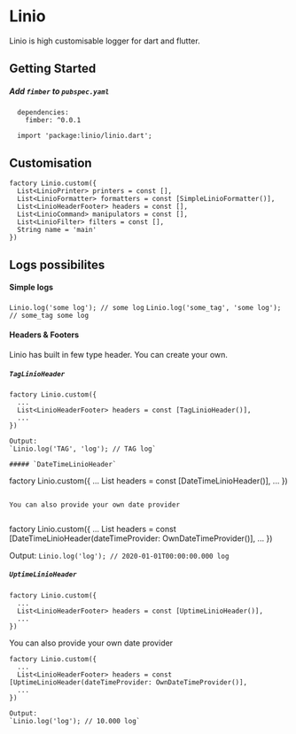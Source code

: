 # Linio
Linio is high customisable logger for dart and flutter.

## Getting Started

##### Add  `fimber`  to  `pubspec.yaml`
```
  dependencies:
    fimber: ^0.0.1
```
```
  import 'package:linio/linio.dart';
```


## Customisation

```
factory Linio.custom({
  List<LinioPrinter> printers = const [],
  List<LinioFormatter> formatters = const [SimpleLinioFormatter()],
  List<LinioHeaderFooter> headers = const [],
  List<LinioCommand> manipulators = const [],
  List<LinioFilter> filters = const [],
  String name = 'main'
})
```
## Logs possibilites

#### Simple logs
`Linio.log('some log'); // some log`
`Linio.log('some_tag', 'some log'); // some_tag some log`

#### Headers & Footers
Linio has built in few type header. You can create your own.

##### `TagLinioHeader`

```
factory Linio.custom({
  ...
  List<LinioHeaderFooter> headers = const [TagLinioHeader()],
  ...
})

Output:
`Linio.log('TAG', 'log'); // TAG log`

##### `DateTimeLinioHeader`

```
factory Linio.custom({
  ...
  List<LinioHeaderFooter> headers = const [DateTimeLinioHeader()],
  ...
})
```

You can also provide your own date provider


```
factory Linio.custom({
  ...
  List<LinioHeaderFooter> headers = const [DateTimeLinioHeader(dateTimeProvider: OwnDateTimeProvider()],
  ...
})

Output:
`Linio.log('log'); // 2020-01-01T00:00:00.000 log`


##### `UptimeLinioHeader`

```
factory Linio.custom({
  ...
  List<LinioHeaderFooter> headers = const [UptimeLinioHeader()],
  ...
})
```

You can also provide your own date provider


```
factory Linio.custom({
  ...
  List<LinioHeaderFooter> headers = const [UptimeLinioHeader(dateTimeProvider: OwnDateTimeProvider()],
  ...
})

Output:
`Linio.log('log'); // 10.000 log`